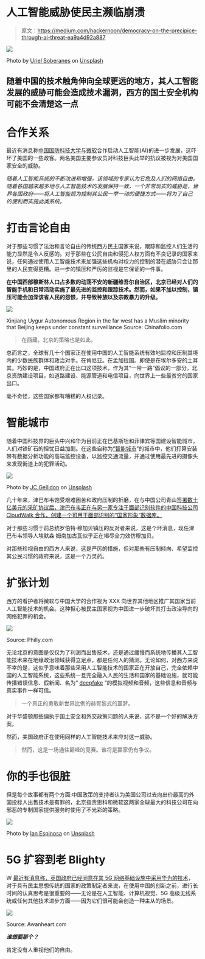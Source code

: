 # 人工智能威胁使民主濒临崩溃

> 原文：<https://medium.com/hackernoon/democracy-on-the-precipice-through-ai-threat-ea9a4d92a887>

![](img/06aa7afda95fb17935653bdf849f8c3e.png)

Photo by [Uriel Soberanes](https://unsplash.com/photos/iSy3_frM3PI?utm_source=unsplash&utm_medium=referral&utm_content=creditCopyText) on [Unsplash](https://unsplash.com/search/photos/tentacles?utm_source=unsplash&utm_medium=referral&utm_content=creditCopyText)

## 随着中国的技术触角伸向全球更远的地方，其人工智能发展的威胁可能会造成技术漏洞，西方的国土安全机构可能不会清楚这一点

# 合作关系

最近有消息称[中国国防科技大学与微软](https://www.ft.com/content/9378e7ee-5ae6-11e9-9dde-7aedca0a081a)合作启动人工智能(AI)的进一步发展，这吓坏了美国的一些政客。两名美国主要参议员对科技巨头此举的抗议被视为对美国国家安全的威胁。

*随着人工智能系统的不断改进和增强，该领域的专家认为它危及人们的网络自由。随着各国越来越多地与人工智能技术的发展保持一致，一个非常现实的威胁是，世界各国政府——将人工智能视为控制其公民一举一动的便捷方式——将为了自己的便利而实施此类系统。*

# 打击言论自由

对于那些习惯了法治和言论自由的传统西方民主国家来说，跟踪和监控人们生活的能力显然是令人反感的。对于那些在公民自由和侵犯人权方面有不良记录的国家来说，任何通过使用人工智能技术来加强这些机构对权力的控制的潜在威胁只会让那里的人民变得更糟。进一步的镇压和严厉的监视是它保证的一件事。

**在中国西部穆斯林人口占多数的动荡不安的新疆维吾尔自治区，北京已经对人们的智能手机和日常活动实施了最先进的监控和跟踪技术。然而，如果不加以控制，镇压可能会加深该省人民的怨恨，并导致种族以及宗教暴力的升级。**

![](img/b9e6bf3a05849980bba27dc587383f60.png)

Xinjiang Uygur Autonomous Region in the far west has a Muslim minority that Beijing keeps under constant surveillance Source: Chinafolio.com

> 在西藏，北京的策略也是如此。

总而言之，全球有几十个国家正在使用中国的人工智能系统有效地监控和压制其境内的少数民族群体和政治对手。在肯尼亚。在孟加拉国。即使是在埃尔多安的土耳其。巧妙的是，中国政府正在出口这项技术，作为其“一带一路”倡议的一部分，北京资助建设项目，如道路建设、能源管道和电信项目，向世界上一些最贫穷的国家出口。

毫不奇怪，这些国家都有糟糕的人权记录。

# 智能城市

随着中国科技界的巨头中兴和华为目前正在巴基斯坦和菲律宾等国建设智能城市，人们对铁矿石的担忧日益加剧。在这些自称为[“智能城市](https://jamestown.org/program/huaweis-smart-cities-and-ccp-influence-at-home-and-abroad/)”的城市中，他们打算安装带有数据分析功能的高端监控设备，以监控交通流量，并通过使用最先进的摄像头来发现街道上的犯罪活动。

![](img/04834b4b1996b32308a86add2aace93b.png)

Photo by [JC Gellidon](https://unsplash.com/photos/Khqmo4T-rs0?utm_source=unsplash&utm_medium=referral&utm_content=creditCopyText) on [Unsplash](https://unsplash.com/search/photos/smart-city?utm_source=unsplash&utm_medium=referral&utm_content=creditCopyText)

几十年来，津巴布韦饱受艰难困苦和政府压制的折磨，在与中国公司青山[签署数十亿美元的采矿协议后，津巴布韦正在与另一家专注于面部识别软件的中国科技公司 CloudWalk 合作，创建一个可用于面部识别的“国家形象”数据库。](http://www.chinadaily.com.cn/a/201904/24/WS5cbf4398a3104842260b7df5.html)

对于那些习惯于前总统罗伯特·穆加贝镇压的反对者来说，这是个坏消息，现任津巴布韦领导人埃默森·姆南加古瓦似乎正在竭尽全力效仿穆加贝。

对那些珍视自由的西方人来说，这是严厉的措施，但对那些有压制倾向、希望监控其公民习惯的政府来说，这是一个万灵药。

# 扩张计划

西方的看护者将微软与中国大学的合作视为 XXX 向世界其他地区推广其国家当前人工智能技术的机会。这种担心被民主国家视为中国进一步破坏其打击政治导向的网络犯罪的机会。

![](img/b3e4cc663ceb2b1762ad6ee0047846de.png)

Source: Philly.com

无论北京的意图是仅仅为了利润而出售技术，还是通过缓慢而系统地传播其人工智能技术来在地缘政治领域获得立足点，都是任何人的猜测。无论如何，对西方来说不幸的是，这似乎意味着那些采用人工智能技术的国家正在开放自己，完全依赖中国的人工智能系统，这些系统一旦完全融入人民的生活和国家的基础设施，就可能传播错误信息、假新闻、名为“ [deepfake](https://whatis.techtarget.com/definition/deepfake) ”的模拟视频和音频，这些信息和音频与真实事件一样可信。

> 一个真正的勇敢新世界比例的赫胥黎式的噩梦。

对于华盛顿那些偏执于国土安全和外交政策问题的人来说，这不是一个好的解决方案。

然而，美国政府正在使用同样的人工智能技术来应对这一威胁。

> 然而，这是一场通往巅峰的竞赛。谁将是赢家仍有争议。

# 你的手也很脏

但是每个故事都有两个方面:中国政策的支持者认为美国公司过去向出价最高的外国投标人出售技术是有罪的，北京指责思科和微软这两家全球最大的科技公司在向邪恶的专制国家提供服务时使用了不光彩的策略。

![](img/0d2de7d4aef898b445098a3213cd1d2f.png)

Photo by [Ian Espinosa](https://unsplash.com/photos/oXo6IvDnkqc?utm_source=unsplash&utm_medium=referral&utm_content=creditCopyText) on [Unsplash](https://unsplash.com/search/photos/dirty-hands?utm_source=unsplash&utm_medium=referral&utm_content=creditCopyText)

# 5G 扩容到老 Blighty

W [最近有消息称，英国政府已经同意在其 5G 网络基础设施中采用华为的技术](https://www.silicon.co.uk/mobility/4g/uk-huawei-limited-5g-network-245601)，对于具有民主思想传统的国家的政策制定者来说，在使用中国的创新之前，进行长时间的认真思考是很重要的——无论是在人工智能、计算机视觉、5G 高级无线系统或任何其他技术进步方面——因为它们很可能会创造一种主从的场景。

![](img/7566dffcb227ac6217ecd81e120b7d2b.png)

Source: Awanheart.com

***谁想要那个？***

肯定没有人重视他们的自由。